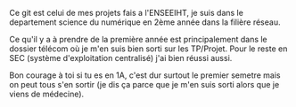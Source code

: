 Ce git est celui de mes projets fais a l'ENSEEIHT, 
je suis dans le departement science du numérique en 2ème année dans la filière réseau.

Ce qu'il y a à prendre de la première année est principalement dans le dossier télécom où je m'en suis bien sorti sur les TP/Projet. 
Pour le reste en SEC (système d'exploitation centralisé) j'ai bien réussi aussi. 

Bon courage à toi si tu es en 1A, c'est dur surtout le premier semetre mais on peut tous s'en sortir (je dis ça parce que je m'en suis sorti alors que je viens de médecine).
